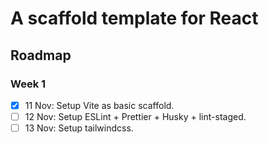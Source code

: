# A scaffold template for React

## Roadmap

### Week 1

- [x] 11 Nov: Setup Vite as basic scaffold.
- [ ] 12 Nov: Setup ESLint + Prettier + Husky + lint-staged.
- [ ] 13 Nov: Setup tailwindcss.